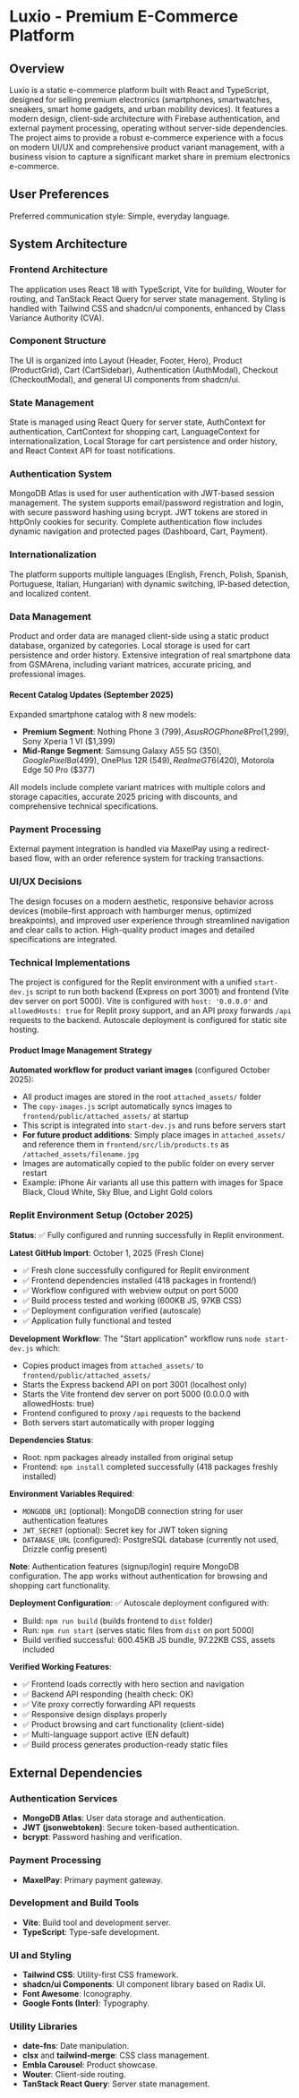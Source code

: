 # Luxio - Premium E-Commerce Platform

## Overview
Luxio is a static e-commerce platform built with React and TypeScript, designed for selling premium electronics (smartphones, smartwatches, sneakers, smart home gadgets, and urban mobility devices). It features a modern design, client-side architecture with Firebase authentication, and external payment processing, operating without server-side dependencies. The project aims to provide a robust e-commerce experience with a focus on modern UI/UX and comprehensive product variant management, with a business vision to capture a significant market share in premium electronics e-commerce.

## User Preferences
Preferred communication style: Simple, everyday language.

## System Architecture

### Frontend Architecture
The application uses React 18 with TypeScript, Vite for building, Wouter for routing, and TanStack React Query for server state management. Styling is handled with Tailwind CSS and shadcn/ui components, enhanced by Class Variance Authority (CVA).

### Component Structure
The UI is organized into Layout (Header, Footer, Hero), Product (ProductGrid), Cart (CartSidebar), Authentication (AuthModal), Checkout (CheckoutModal), and general UI components from shadcn/ui.

### State Management
State is managed using React Query for server state, AuthContext for authentication, CartContext for shopping cart, LanguageContext for internationalization, Local Storage for cart persistence and order history, and React Context API for toast notifications.

### Authentication System
MongoDB Atlas is used for user authentication with JWT-based session management. The system supports email/password registration and login, with secure password hashing using bcrypt. JWT tokens are stored in httpOnly cookies for security. Complete authentication flow includes dynamic navigation and protected pages (Dashboard, Cart, Payment).

### Internationalization
The platform supports multiple languages (English, French, Polish, Spanish, Portuguese, Italian, Hungarian) with dynamic switching, IP-based detection, and localized content.

### Data Management
Product and order data are managed client-side using a static product database, organized by categories. Local storage is used for cart persistence and order history. Extensive integration of real smartphone data from GSMArena, including variant matrices, accurate pricing, and professional images.

#### Recent Catalog Updates (September 2025)
Expanded smartphone catalog with 8 new models:
- **Premium Segment**: Nothing Phone 3 ($799), Asus ROG Phone 8 Pro ($1,299), Sony Xperia 1 VI ($1,399)
- **Mid-Range Segment**: Samsung Galaxy A55 5G ($350), Google Pixel 8a ($499), OnePlus 12R ($549), Realme GT 6 ($420), Motorola Edge 50 Pro ($377)

All models include complete variant matrices with multiple colors and storage capacities, accurate 2025 pricing with discounts, and comprehensive technical specifications.

### Payment Processing
External payment integration is handled via MaxelPay using a redirect-based flow, with an order reference system for tracking transactions.

### UI/UX Decisions
The design focuses on a modern aesthetic, responsive behavior across devices (mobile-first approach with hamburger menus, optimized breakpoints), and improved user experience through streamlined navigation and clear calls to action. High-quality product images and detailed specifications are integrated.

### Technical Implementations
The project is configured for the Replit environment with a unified `start-dev.js` script to run both backend (Express on port 3001) and frontend (Vite dev server on port 5000). Vite is configured with `host: '0.0.0.0'` and `allowedHosts: true` for Replit proxy support, and an API proxy forwards `/api` requests to the backend. Autoscale deployment is configured for static site hosting.

#### Product Image Management Strategy
**Automated workflow for product variant images** (configured October 2025):
- All product images are stored in the root `attached_assets/` folder
- The `copy-images.js` script automatically syncs images to `frontend/public/attached_assets/` at startup
- This script is integrated into `start-dev.js` and runs before servers start
- **For future product additions**: Simply place images in `attached_assets/` and reference them in `frontend/src/lib/products.ts` as `/attached_assets/filename.jpg`
- Images are automatically copied to the public folder on every server restart
- Example: iPhone Air variants all use this pattern with images for Space Black, Cloud White, Sky Blue, and Light Gold colors

### Replit Environment Setup (October 2025)
**Status**: ✅ Fully configured and running successfully in Replit environment.

**Latest GitHub Import**: October 1, 2025 (Fresh Clone)
- ✅ Fresh clone successfully configured for Replit environment
- ✅ Frontend dependencies installed (418 packages in frontend/)
- ✅ Workflow configured with webview output on port 5000
- ✅ Build process tested and working (600KB JS, 97KB CSS)
- ✅ Deployment configuration verified (autoscale)
- ✅ Application fully functional and tested

**Development Workflow**: The "Start application" workflow runs `node start-dev.js` which:
- Copies product images from `attached_assets/` to `frontend/public/attached_assets/`
- Starts the Express backend API on port 3001 (localhost only)
- Starts the Vite frontend dev server on port 5000 (0.0.0.0 with allowedHosts: true)
- Frontend configured to proxy `/api` requests to the backend
- Both servers start automatically with proper logging

**Dependencies Status**:
- Root: npm packages already installed from original setup
- Frontend: `npm install` completed successfully (418 packages freshly installed)

**Environment Variables Required**:
- `MONGODB_URI` (optional): MongoDB connection string for user authentication features
- `JWT_SECRET` (optional): Secret key for JWT token signing
- `DATABASE_URL` (configured): PostgreSQL database (currently not used, Drizzle config present)

**Note**: Authentication features (signup/login) require MongoDB configuration. The app works without authentication for browsing and shopping cart functionality.

**Deployment Configuration**: ✅ Autoscale deployment configured with:
- Build: `npm run build` (builds frontend to `dist` folder)
- Run: `npm run start` (serves static files from `dist` on port 5000)
- Build verified successful: 600.45KB JS bundle, 97.22KB CSS, assets included

**Verified Working Features**:
- ✅ Frontend loads correctly with hero section and navigation
- ✅ Backend API responding (health check: OK)
- ✅ Vite proxy correctly forwarding API requests
- ✅ Responsive design displays properly
- ✅ Product browsing and cart functionality (client-side)
- ✅ Multi-language support active (EN default)
- ✅ Build process generates production-ready static files

## External Dependencies

### Authentication Services
- **MongoDB Atlas**: User data storage and authentication.
- **JWT (jsonwebtoken)**: Secure token-based authentication.
- **bcrypt**: Password hashing and verification.

### Payment Processing
- **MaxelPay**: Primary payment gateway.

### Development and Build Tools
- **Vite**: Build tool and development server.
- **TypeScript**: Type-safe development.

### UI and Styling
- **Tailwind CSS**: Utility-first CSS framework.
- **shadcn/ui Components**: UI component library based on Radix UI.
- **Font Awesome**: Iconography.
- **Google Fonts (Inter)**: Typography.

### Utility Libraries
- **date-fns**: Date manipulation.
- **clsx** and **tailwind-merge**: CSS class management.
- **Embla Carousel**: Product showcase.
- **Wouter**: Client-side routing.
- **TanStack React Query**: Server state management.